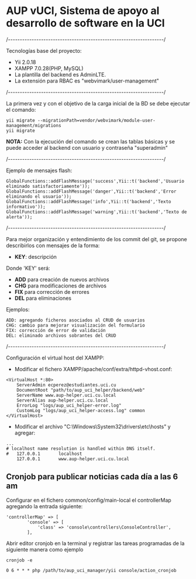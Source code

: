 # AUP vUCI, Sistema de apoyo al desarrollo de software en la UCI

/*------------------------------------------------------------------*/

Tecnologías base del proyecto:
* Yii 2.0.18
* XAMPP 7.0.28(PHP, MySQL)
* La plantilla del backend es AdminLTE.
* La extensión para RBAC es "webvimark/user-management"

/*------------------------------------------------------------------*/

La primera vez y con el objetivo de la carga inicial de la BD se debe ejecutar el comando:
```
yii migrate --migrationPath=vendor/webvimark/module-user-management/migrations
yii migrate
```

**NOTA:** Con la ejecución del comando se crean las tablas básicas y se puede acceder al backend con usuario y contraseña "superadmin"

/*------------------------------------------------------------------*/

Ejemplo de mensajes flash:
```
GlobalFunctions::addFlashMessage('success',Yii::t('backend','Usuario eliminado satisfactoriamente'));
GlobalFunctions::addFlashMessage('danger',Yii::t('backend','Error eliminando el usuario'));
GlobalFunctions::addFlashMessage('info',Yii::t('backend','Texto informativo'));
GlobalFunctions::addFlashMessage('warning',Yii::t('backend','Texto de alerta'));
```

/*------------------------------------------------------------------*/

Para mejor organización y entendimiento de los commit del git, se propone describirlos con mensajes de la forma:
* **KEY**: descripción

Donde 'KEY' será:
* **ADD** para creación de nuevos archivos
* **CHG** para modificaciones de archivos
* **FIX** para corrección de errores
* **DEL** para eliminaciones 

Ejemplos:
```
ADD: agregando ficheros asociados al CRUD de usuarios
CHG: cambio para mejorar visualización del formulario
FIX: corrección de error de validación
DEL: eliminado archivos sobrantes del CRUD
```

/*------------------------------------------------------------------*/

Configuración el virtual host del XAMPP:
* Modificar el fichero XAMPP/apache/conf/extra/httpd-vhost.conf:
```
<VirtualHost *:80>
    ServerAdmin ecperez@estudiantes.uci.cu
    DocumentRoot "path/to/aup_uci_helper/backend/web"
	ServerName www.aup-helper.uci.cu.local
	ServerAlias aup-helper.uci.cu.local
    ErrorLog "logs/aup_uci_helper-error.log"
    CustomLog "logs/aup_uci_helper-access.log" common
</VirtualHost>
```

* Modificar el archivo "C:\Windows\System32\drivers\etc\hosts" y agregar:
```
...
# localhost name resolution is handled within DNS itself.
#	127.0.0.1       localhost
   	127.0.0.1       www.aup-helper.uci.cu.local
```

Cronjob para publicar noticias cada día a las 6 am
-------------------
Configurar en el fichero common/config/main-local el controllerMap agregando la entrada siguiente:
```
'controllerMap' => [
        'console' => [
            'class' => 'console\controllers\ConsoleController',
        ],
```

Abrir editor cronjob en la terminal y registrar las tareas programadas de la siguiente manera como ejemplo 
```
cronjob -e

0 6 * * * php /path/to/aup_uci_manager/yii console/action_cronjob
```
